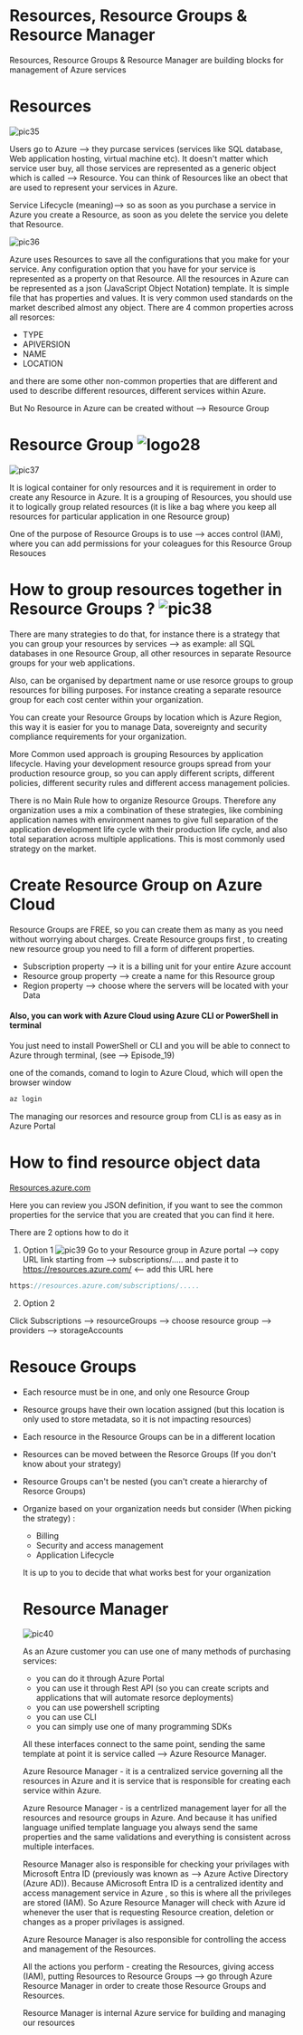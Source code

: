# Resources, Resource Groups & Resource Manager

Resources, Resource Groups & Resource Manager are building blocks for management of Azure services

# Resources

![pic35](https://github.com/Julian22222/Clouds/blob/main/Azure/IMG/pic35.jpg)

Users go to Azure --> they purcase services (services like SQL database, Web application hosting, virtual machine etc). It doesn't matter which service user buy, all those services are represented as a generic object which is called --> Resource. You can think of Resources like an obect that are used to represent your services in Azure.

Service Lifecycle (meaning)--> so as soon as you purchase a service in Azure you create a Resource, as soon as you delete the service you delete that Resource.

![pic36](https://github.com/Julian22222/Clouds/blob/main/Azure/IMG/pic36.jpg)

Azure uses Resources to save all the configurations that you make for your service. Any configuration option that you have for your service is represented as a property on that Resource. All the resources in Azure can be represented as a json (JavaScript Object Notation) template. It is simple file that has properties and values. It is very common used standards on the market described almost any object.
There are 4 common properties across all resorces:

- TYPE
- APIVERSION
- NAME
- LOCATION

and there are some other non-common properties that are different and used to describe different resources, different services within Azure.

But No Resource in Azure can be created without --> Resource Group

# Resource Group ![logo28](https://github.com/Julian22222/Clouds/blob/main/Azure/logo/logo28.jpg)

![pic37](https://github.com/Julian22222/Clouds/blob/main/Azure/IMG/pic37.jpg)

It is logical container for only resources and it is requirement in order to create any Resource in Azure.
It is a grouping of Resources, you should use it to logically group related resources (it is like a bag where you keep all resources for particular application in one Resource group)

One of the purpose of Resource Groups is to use --> acces control (IAM), where you can add permissions for your coleagues for this Resource Group Resouces

# How to group resources together in Resource Groups ? ![pic38](https://github.com/Julian22222/Clouds/blob/main/Azure/IMG/pic38.jpg)

There are many strategies to do that, for instance there is a strategy that you can group your resources by services --> as example: all SQL databases in one Resource Group, all other resources in separate Resource groups for your web applications.

Also, can be organised by department name or use resorce groups to group resources for billing purposes. For instance creating a separate resource group for each cost center within your organization.

You can create your Resource Groups by location which is Azure Region, this way it is easier for you to manage Data, sovereignty and security compliance requirements for your organization.

More Common used approach is grouping Resources by application lifecycle. Having your development resource groups spread from your production resource group, so you can apply different scripts, different policies, different security rules and different access management policies.

There is no Main Rule how to organize Resource Groups. Therefore any organization uses a mix a combination of these strategies, like combining application names with environment names to give full separation of the application development life cycle with their production life cycle, and also total separation across multiple applications. This is most commonly used strategy on the market.

# Create Resource Group on Azure Cloud

Resource Groups are FREE, so you can create them as many as you need without worrying about charges.
Create Resource groups first , to creating new resource group you need to fill a form of different properties.

- Subscription property --> it is a billing unit for your entire Azure account
- Resource group property --> create a name for this Resource group
- Region property --> choose where the servers will be located with your Data

#### Also, you can work with Azure Cloud using Azure CLI or PowerShell in terminal

You just need to install PowerShell or CLI and you will be able to connect to Azure through terminal, (see --> Episode_19)

one of the comands, comand to login to Azure Cloud, which will open the browser window

```C#
az login
```

The managing our resorces and resource group from CLI is as easy as in Azure Portal

# How to find resource object data

[Resources.azure.com](https://resources.azure.com/)

Here you can review you JSON definition, if you want to see the common properties for the service that you are created that you can find it here.

There are 2 options how to do it

1. Option 1 ![pic39](https://github.com/Julian22222/Clouds/blob/main/Azure/IMG/pic39.jpg)
   Go to your Resource group in Azure portal --> copy URL link starting from --> subscriptions/..... and paste it to https://resources.azure.com/ <-- add this URL here

```C#
https://resources.azure.com/subscriptions/.....
```

2. Option 2

Click Subscriptions --> resourceGroups --> choose resource group --> providers --> storageAccounts

# Resouce Groups

- Each resource must be in one, and only one Resource Group
- Resource groups have their own location assigned (but this location is only used to store metadata, so it is not impacting resources)
- Each resource in the Resource Groups can be in a different location
- Resources can be moved between the Resorce Groups (If you don't know about your strategy)
- Resource Groups can't be nested (you can't create a hierarchy of Resorce Groups)
- Organize based on your organization needs but consider (When picking the strategy) :

  - Billing
  - Security and access management
  - Application Lifecycle

  It is up to you to decide that what works best for your organization

  # Resource Manager

  ![pic40](https://github.com/Julian22222/Clouds/blob/main/Azure/IMG/pic40.jpg)

  As an Azure customer you can use one of many methods of purchasing services:

  - you can do it through Azure Portal
  - you can use it through Rest API (so you can create scripts and applications that will automate resorce deployments)
  - you can use powershell scripting
  - you can use CLI
  - you can simply use one of many programming SDKs

  All these interfaces connect to the same point, sending the same template at point it is service called --> Azure Resource Manager.

  Azure Resource Manager - it is a centralized service governing all the resources in Azure and it is service that is responsible for creating each service within Azure.

  Azure Resource Manager - is a centrlized management layer for all the resources and resource groups in Azure. And because it has unified language unified template language you always send the same properties and the same validations and everything is consistent across multiple interfaces.

  Resource Manager also is responsible for checking your privilages with Microsoft Entra ID (previously was known as --> Azure Active Directory (Azure AD)). Because AMicrosoft Entra ID is a centralized identity and access management service in Azure , so this is where all the privileges are stored (IAM). So Azure Resource Manager will check with Azure id whenever the user that is requesting Resource creation, deletion or changes as a proper privilages is assigned.

  Azure Resource Manager is also responsible for controlling the access and management of the Resources.

  All the actions you perform - creating the Resources, giving access (IAM), putting Resources to Resource Groups --> go through Azure Resource Manager in order to create those Resource Groups and Resources.

  Resource Manager is internal Azure service for building and managing our resources
